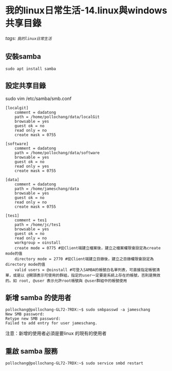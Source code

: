# 我的linux日常生活-14.linux與windows共享目錄

###### tags: `我的linux日常生活`

## 安裝samba

```shell
sudo apt install samba
```

## 設定共享目錄


sudo vim /etc/samba/smb.conf

```shell
[localgit]
    comment = dadatong
    path = /home/pollochang/data/localGit
    browsable = yes
    guest ok = no
    read only = no
    create mask = 0755

[software]
    comment = dadatong
    path = /home/pollochang/data/software
    browsable = yes
    guest ok = no
    read only = yes
    create mask = 0755
    
[data]
    comment = dadatong
    path = /home/jameschang/data
    browsable = yes
    guest ok = no
    read only = no
    create mask = 0755
    
[tes1]
    comment = tes1
    path = /home/jc/tes1
    browsable = yes
    guest ok = no
    read only = no
    workgroup = oinstall
    create mode = 0775 #從Client端建立檔案後，建立之檔案權限會設定為create mode的值
	directory mode = 2770 #從Client端建立目錄後，建立之目錄權限會設定為directory mode的值
    valid users = @oinstall #可登入SAMBA的帳號白名單列表，可直接指定帳號清單，或是以 @開頭表示可使用的群組，指定的user一定要是系統上存在的帳號，否則是無效的。如 root, @user 表示允許root帳號與 @user群組中的帳號使用
```

## 新增 samba 的使用者

```
pollochang@pollochang-GL72-7RDX:~$ sudo smbpasswd -a jameschang
New SMB password:
Retype new SMB password:
Failed to add entry for user jameschang.
```

注意：新增的使用者必須是要linux 的現有的使用者

## 重啟 samba 服務

```
pollochang@pollochang-GL72-7RDX:~$ sudo service smbd restart
```

